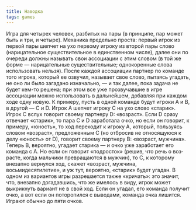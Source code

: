 ```yaml
---
title: Наводка
tags: games
---
```


Игра для четырех человек, разбитых на пары (в принципе, пар может быть и три, и четыре). Механика предельно проста: первый игрок из первой пары шепчет на ухо первому игроку из второй пары слово (нарицательное суще­ствительное в единственном числе), далее они по очереди должны называть свои ассоциации с этим словом (в той же форме — нарицательные существи­тельные; однокоренные слова использовать нельзя). После каждой ассоциации партнер по команде того игрока, который ее озвучил, называет свое слово, пытаясь угадать, не оно ли было загадано изначально, — и так далее, пока задача не будет кем-то решена; при этом все уже прозвучавшие в игре ассоциации можно использовать в дальнейшем, добавляя при каждом ходе одну новую. К примеру, пусть в одной команде будут игроки A и B, в другой — C и D. Игрок A шепчет игроку C на ухо слово «старик». Игрок C вслух говорит своему партнеру D: «возраст». Если D сразу отвечает «старик», то пара C и D заработала очко, но если он говорит, к примеру, «юность», то ход переходит к игроку А, который, пользуясь словом «возраст», предложенным C (но отбро­сив не относящуюся к делу «юность» от D), говорит своему партнеру B: «возраст, мужчина». Теперь B, вероятно, угадает старика — и очко уже зарабо­тает его команда с A. Но если он говорит «подросток» (решив, что речь о воз­расте, когда мальчики превращаются в мужчин), то C, к которому внезапно вернулся ход, скажет «возраст, мужчина, восьмидесятилетие», и уж тут, вероятно, «старик» будет угадан. В одном из вариантов игры разрешается также «кричать»: это значит, что, внезапно догадавшись, что же имелось в виду, игрок может выкрикнуть вариант не в свой ход. Если он угадал, его команда получит очко, а вот если он поторопился с выводами, команда очка лишится. Играют обычно до пяти очков.
